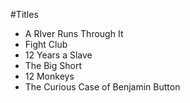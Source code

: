 #Titles

- A RIver Runs Through It
- Fight Club
- 12 Years a Slave
- The Big Short
- 12 Monkeys
- The Curious Case of Benjamin Button

